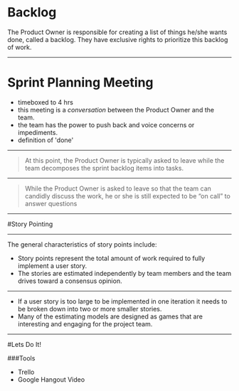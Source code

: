 # Backlog

The Product Owner is responsible for creating a list of things he/she wants done, called a backlog.  They have exclusive rights to prioritize this backlog of work.

---

# Sprint Planning Meeting

* timeboxed to 4 hrs
* this meeting is a _conversation_ between the Product Owner and the team.
* the team has the power to push back and voice concerns or impediments.
* definition of 'done'

---

> At this point, the Product Owner is typically asked to leave while the team decomposes the sprint backlog items into tasks.

---

> While the Product Owner is asked to leave so that the team can candidly discuss the work, he or she is still expected to be “on call” to answer questions

---

#Story Pointing

---

The general characteristics of story points include:

* Story points represent the total amount of work required to fully implement a user story.
* The stories are estimated independently by team members and the team drives toward a consensus opinion.

---

* If a user story is too large to be implemented in one iteration it needs to be broken down into two or more smaller stories.
* Many of the estimating models are designed as games that are interesting and engaging for the project team.

---

#Lets Do It!

###Tools
* Trello
* Google Hangout Video
